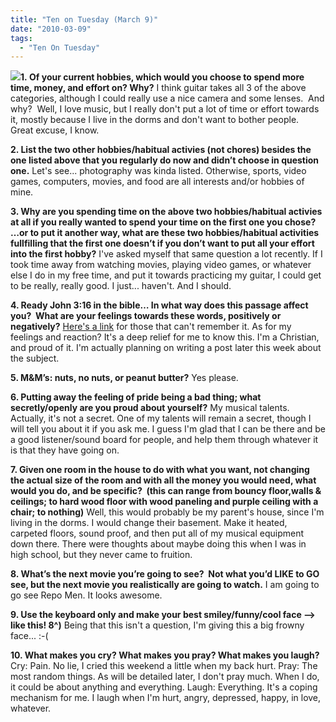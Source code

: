 ```yaml
---
title: "Ten on Tuesday (March 9)"
date: "2010-03-09"
tags:
  - "Ten On Tuesday"
---
```


[![](http://rootsandrings.files.wordpress.com/2009/10/rr10tuesday.jpg?w=125&h=125&h=125)](http://rootsandrings.wordpress.com/)**1. Of your current hobbies, which would you choose to spend more time, money, and effort on? Why?** I think guitar takes all 3 of the above categories, although I could really use a nice camera and some lenses.  And why?  Well, I love music, but I really don't put a lot of time or effort towards it, mostly because I live in the dorms and don't want to bother people.  Great excuse, I know.

**2. List the two other hobbies/habitual activies (not chores) besides the one listed above that you regularly do now and didn’t choose in question one.** Let's see... photography was kinda listed. Otherwise, sports, video games, computers, movies, and food are all interests and/or hobbies of mine.

**3. Why are you spending time on the above two hobbies/habitual activies at all if you really wanted to spend your time on the first one you chose?  …or to put it another way, what are these two hobbies/habitual activities fullfilling that the first one doesn’t if you don’t want to put all your effort into the first hobby?** I've asked myself that same question a lot recently. If I took time away from watching movies, playing video games, or whatever else I do in my free time, and put it towards practicing my guitar, I could get to be really, really good. I just... haven't. And I should.

**4. Ready John 3:16 in the bible… In what way does this passage affect you?  What are your feelings towards these words, positively or negatively?** [Here's a link](http://www.biblegateway.com/passage/?search=John+3%3A16&version=NIV) for those that can't remember it. As for my feelings and reaction? It's a deep relief for me to know this. I'm a Christian, and proud of it. I'm actually planning on writing a post later this week about the subject.

**5. M&M’s: nuts, no nuts, or peanut butter?** Yes please.

**6. Putting away the feeling of pride being a bad thing; what secretly/openly are you proud about yourself?** My musical talents. Actually, it's not a secret. One of my talents will remain a secret, though I will tell you about it if you ask me. I guess I'm glad that I can be there and be a good listener/sound board for people, and help them through whatever it is that they have going on.

**7. Given one room in the house to do with what you want, not changing the actual size of the room and with all the money you would need, what would you do, and be specific?  (this can range from bouncy floor,walls & ceilings; to hard wood floor with wood paneling and purple ceiling with a chair; to nothing)** Well, this would probably be my parent's house, since I'm living in the dorms. I would change their basement. Make it heated, carpeted floors, sound proof, and then put all of my musical equipment down there. There were thoughts about maybe doing this when I was in high school, but they never came to fruition.

**8. What’s the next movie you’re going to see?  Not what you’d LIKE to GO see, but the next movie you realistically are going to watch.** I am going to go see Repo Men. It looks awesome.

**9. Use the keyboard only and make your best smiley/funny/cool face –> like this! 8^)** Being that this isn't a question, I'm giving this a big frowny face... :-(

**10. What makes you cry? What makes you pray? What makes you laugh?** Cry: Pain. No lie, I cried this weekend a little when my back hurt. Pray: The most random things. As will be detailed later, I don't pray much. When I do, it could be about anything and everything. Laugh: Everything. It's a coping mechanism for me. I laugh when I'm hurt, angry, depressed, happy, in love, whatever.
